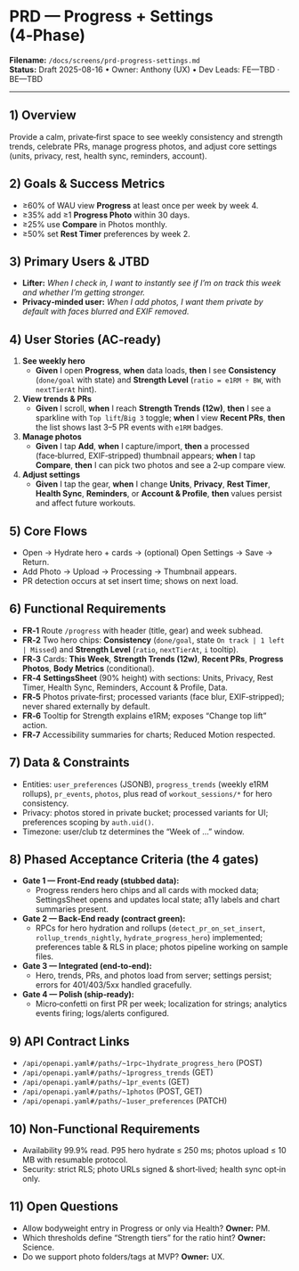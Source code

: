 # PRD — Progress + Settings (4‑Phase)

**Filename:** `/docs/screens/prd-progress-settings.md`  
**Status:** Draft 2025-08-16 • Owner: Anthony (UX) • Dev Leads: FE—TBD · BE—TBD

---

## 1) Overview

Provide a calm, private‑first space to see weekly consistency and strength trends, celebrate PRs, manage progress photos, and adjust core settings (units, privacy, rest, health sync, reminders, account).

## 2) Goals & Success Metrics

- ≥60% of WAU view **Progress** at least once per week by week 4.
- ≥35% add ≥1 **Progress Photo** within 30 days.
- ≥25% use **Compare** in Photos monthly.
- ≥50% set **Rest Timer** preferences by week 2.

## 3) Primary Users & JTBD

- **Lifter:** _When I check in, I want to instantly see if I’m on track this week and whether I’m getting stronger._
- **Privacy‑minded user:** _When I add photos, I want them private by default with faces blurred and EXIF removed._

## 4) User Stories (AC‑ready)

1. **See weekly hero**
   - **Given** I open **Progress**, **when** data loads, **then** I see **Consistency** (`done/goal` with state) and **Strength Level** (`ratio = e1RM ÷ BW`, with `nextTierAt` hint).
2. **View trends & PRs**
   - **Given** I scroll, **when** I reach **Strength Trends (12w)**, **then** I see a sparkline with `Top lift`/`Big 3` toggle; **when** I view **Recent PRs**, **then** the list shows last 3–5 PR events with `e1RM` badges.
3. **Manage photos**
   - **Given** I tap **Add**, **when** I capture/import, **then** a processed (face‑blurred, EXIF‑stripped) thumbnail appears; **when** I tap **Compare**, **then** I can pick two photos and see a 2‑up compare view.
4. **Adjust settings**
   - **Given** I tap the gear, **when** I change **Units**, **Privacy**, **Rest Timer**, **Health Sync**, **Reminders**, or **Account & Profile**, **then** values persist and affect future workouts.

## 5) Core Flows

- Open → Hydrate hero + cards → (optional) Open Settings → Save → Return.
- Add Photo → Upload → Processing → Thumbnail appears.
- PR detection occurs at set insert time; shows on next load.

## 6) Functional Requirements

- **FR‑1** Route `/progress` with header (title, gear) and week subhead.
- **FR‑2** Two hero chips: **Consistency** (`done/goal`, state `On track | 1 left | Missed`) and **Strength Level** (`ratio`, `nextTierAt`, `i` tooltip).
- **FR‑3** Cards: **This Week**, **Strength Trends (12w)**, **Recent PRs**, **Progress Photos**, **Body Metrics** (conditional).
- **FR‑4** **SettingsSheet** (90% height) with sections: Units, Privacy, Rest Timer, Health Sync, Reminders, Account & Profile, Data.
- **FR‑5** Photos private‑first; processed variants (face blur, EXIF‑stripped); never shared externally by default.
- **FR‑6** Tooltip for Strength explains e1RM; exposes “Change top lift” action.
- **FR‑7** Accessibility summaries for charts; Reduced Motion respected.

## 7) Data & Constraints

- Entities: `user_preferences` (JSONB), `progress_trends` (weekly e1RM rollups), `pr_events`, `photos`, plus read of `workout_sessions/*` for hero consistency.
- Privacy: photos stored in private bucket; processed variants for UI; preferences scoping by `auth.uid()`.
- Timezone: user/club tz determines the “Week of …” window.

## 8) Phased Acceptance Criteria (the 4 gates)

- **Gate 1 — Front‑End ready (stubbed data):**
  - Progress renders hero chips and all cards with mocked data; SettingsSheet opens and updates local state; a11y labels and chart summaries present.
- **Gate 2 — Back‑End ready (contract green):**
  - RPCs for hero hydration and rollups (`detect_pr_on_set_insert`, `rollup_trends_nightly`, `hydrate_progress_hero`) implemented; preferences table & RLS in place; photos pipeline working on sample files.
- **Gate 3 — Integrated (end‑to‑end):**
  - Hero, trends, PRs, and photos load from server; settings persist; errors for 401/403/5xx handled gracefully.
- **Gate 4 — Polish (ship‑ready):**
  - Micro‑confetti on first PR per week; localization for strings; analytics events firing; logs/alerts configured.

## 9) API Contract Links

- `/api/openapi.yaml#/paths/~1rpc~1hydrate_progress_hero` (POST)
- `/api/openapi.yaml#/paths/~1progress_trends` (GET)
- `/api/openapi.yaml#/paths/~1pr_events` (GET)
- `/api/openapi.yaml#/paths/~1photos` (POST, GET)
- `/api/openapi.yaml#/paths/~1user_preferences` (PATCH)

## 10) Non‑Functional Requirements

- Availability 99.9% read. P95 hero hydrate ≤ 250 ms; photos upload ≤ 10 MB with resumable protocol.
- Security: strict RLS; photo URLs signed & short‑lived; health sync opt‑in only.

## 11) Open Questions

- Allow bodyweight entry in Progress or only via Health? **Owner:** PM.
- Which thresholds define “Strength tiers” for the ratio hint? **Owner:** Science.
- Do we support photo folders/tags at MVP? **Owner:** UX.
